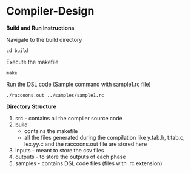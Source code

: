 # Compiler-Design

**Build and Run Instructions**

Navigate to the build directory
```
cd build
```
Execute the makefile
```
make
```
Run the DSL code
(Sample command with sample1.rc file)
```
./raccoons.out ../samples/sample1.rc 
```

**Directory Structure**
1. src - contains all the compiler source code
2. build 
    - contains the makefile
    - all the files generated during the compilation like y.tab.h, t.tab.c, lex.yy.c and the raccoons.out file are stored here
3. inputs - meant to store the csv files
4. outputs - to store the outputs of each phase
5. samples - contains DSL code files (files with .rc extension)


